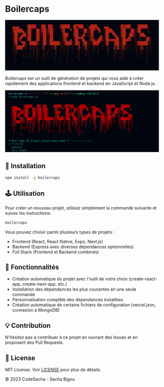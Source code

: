 # Boilercaps

![Boilercaps Banner](./site/banner.png)

Boilercaps est un outil de génération de projets qui vous aide à créer rapidement des applications frontend et backend en JavaScript et Node.js.

![Terminal GIF](./site/terminal.gif)

## 🚀 Installation

```bash
npm install -g boilercaps
```

## 🕹️ Utilisation

Pour créer un nouveau projet, utilisez simplement la commande suivante et suivez les instructions:

```bash
boilercaps
```

Vous pouvez choisir parmi plusieurs types de projets :

- Frontend (React, React Native, Expo, Next.js)
- Backend (Express avec diverses dépendances optionnelles)
- Full Stack (Frontend et Backend combinés)

## 🔧 Fonctionnalités

- Création automatique du projet avec l'outil de votre choix (create-react-app, create-next-app, etc.)
- Installation des dépendances les plus courantes en une seule commande
- Personnalisation complète des dépendances installées
- Création automatique de certains fichiers de configuration (vercel.json, connexion à MongoDB)

## 💡 Contribution

N'hésitez pas à contribuer à ce projet en ouvrant des Issues et en proposant des Pull Requests.

## 📝 License

MIT License. Voir [LICENSE](./LICENSE.txt) pour plus de détails.

© 2023 CodeSacha - Sacha Bigou